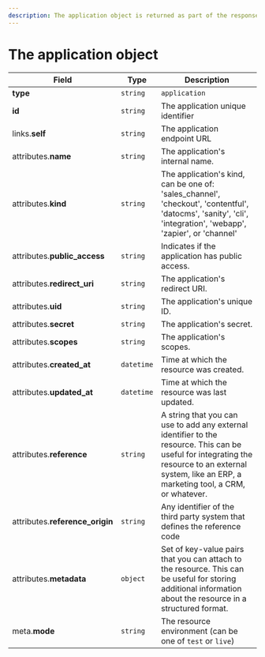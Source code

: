 ```yaml
---
description: The application object is returned as part of the response body of each successful retrieve API call.
---
```


# The application object

| Field          | Type     | Description                                  |
| -------------- | -------- | -------------------------------------------- |
| **type**       | `string` | `application`                        |
| **id**         | `string` | The application unique identifier  |
| links.**self** | `string` | The application endpoint URL       |
| attributes.**name** | `string` | The application's internal name. |
| attributes.**kind** | `string` | The application's kind, can be one of: 'sales_channel', 'checkout', 'contentful', 'datocms', 'sanity', 'cli', 'integration', 'webapp', 'zapier', or 'channel' |
| attributes.**public_access** | `string` | Indicates if the application has public access. |
| attributes.**redirect_uri** | `string` | The application's redirect URI. |
| attributes.**uid** | `string` | The application's unique ID. |
| attributes.**secret** | `string` | The application's secret. |
| attributes.**scopes** | `string` | The application's scopes. |
| attributes.**created_at** | `datetime` | Time at which the resource was created. |
| attributes.**updated_at** | `datetime` | Time at which the resource was last updated. |
| attributes.**reference** | `string` | A string that you can use to add any external identifier to the resource. This can be useful for integrating the resource to an external system, like an ERP, a marketing tool, a CRM, or whatever. |
| attributes.**reference_origin** | `string` | Any identifier of the third party system that defines the reference code |
| attributes.**metadata** | `object` | Set of key-value pairs that you can attach to the resource. This can be useful for storing additional information about the resource in a structured format. |
| meta.**mode** | `string` | The resource environment \(can be one of `test` or `live`\) |


